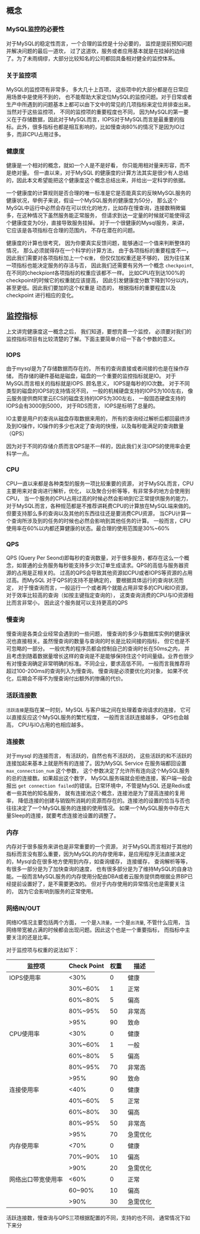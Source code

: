 
## 概念
### MySQL监控的必要性
对于MySQL的稳定性而言，一个合理的监控是十分必要的， 监控是提前预知问题并解决问题的最后一道坎， 过了这道坎，服务或者应用基本就是在挂掉的边缘了。为了未雨绸缪，大部分比较知名的公司都回具备相对健全的监控体系。

### 关于监控项
 MySQL的监控项有非常多， 多大几十上百项， 这些项中的大部分都是在日常应用场景中是使用不到的， 也不能帮助大家定位MySQL的监控问题。对于日常或者生产中所遇到的问题基本上都可以由下文中的常见的几项指标来定位并排查出来。 当然对于这些监控项， 不同的监控项的重要程度也不同， 因为MySQL的第一要义在于存储数据，因此对于MySQL而言，IOPS对于MySQL而言是最重要的指标。此外，很多指标也都是相互影响的，比如慢查询80%的情况下是因为IO过多，而非CPU占用过多。
 
### 健康度
健康是一个相对的概念，就如一个人是不是好看， 你只能用相对量来形容，而不是绝对量。
但一直以来，对于MySQL 的健康度的计算方法其实是很少有人总结的，因此本文希望能把这个健康度这个概念总结出来，并给出一定科学的依据。

一个健康度的计算规则是否合理的唯一标准是它是否能真实的反映MySQL服务的健康状况，举例子来说，假设一个MySQL服务的健康度为50分， 那么这个MySQL中运行中必然会存在可以优化的地方，比如存在慢查询，连接数稍微偏多，在这种情况下虽然服务能正常服务， 但请求到达一定量的时候就可能使得这个健康度变为0分，直接导致服务挂掉。 对于一个很健康的Mysql服务，来讲， 它应该是各项指标在合理的范围内， 不存在潜在的问题。

健康度的计算也很考究， 因为你要真实反馈问题，能够通过一个值来判断整体的情况， 那么必须就得存在一个科学的计算方法， 由于各项指标的重要程度不一， 因此我们需要对各项指标加上一个`权重`， 但仅仅加权重还是不够的， 因为往往某一项指标也能决定服务的存活与否， 因此我们还需要有另外一个概念 `checkpoint`, 在不同的checkpiont各项指标的权重应该都不一样。
比如CPU在到达100%的 checkpoint的时候它的权重就应该提高， 因此引发健康度分数下降到10分以内， 甚至更低。因此我们要加的这个权重是 动态的， 根据指标的重要程度以及checkpoint 进行相应的变化。


## 监控指标
上文讲完健康度这一概念之后， 我们知道，要想完善一个监控， 必须要对我们的监控指标项目有比较清楚的了解。下面主要简单介绍一下各个参数的意义。

### IOPS
由于mysql是为了存储数据而存在的， 所有的查询直接或者间接的也是在操作存储， 而存储的硬件基础是磁盘，磁盘的一个重要的监控指标就是IO。 对于MySQL而言相关的指标就是IOPS. 顾名思义， IOPS是每秒的IO次数。 对于不同类型的磁盘的IOPS的支持情况不同， 一般的机械硬盘支持的IOPS为100左右， 像云服务提供商阿里云ECS的磁盘支持的IOPS为300左右， 一般固态硬盘支持的IOPS会有3000到5000， 对于RDS而言， IOPS是标明了总量的。

IO主要是用户的查询从磁盘存取数据来用的， 所有的查询经过解析后都回最终涉及到IO操作，IO操作的多少也决定了查询的快慢，以及每秒能满足的查询数量（QPS）

因为对于不同的存储介质而言QPS是不一样的，因此我们关注IOPS的使用率会更科学一点。

### CPU
CPU一直以来都是各种类型的服务一项比较重要的资源， 对于MySQL而言，CPU主要用来对查询进行解析，优化， 以及聚合分析等等，有非常多的地方会使用到CPU， 当一个服务的CPU占用过高的时候必然会影响到它正常提供服务的能力， 对于MySQL而言，各种规范都是不推荐讲耗费CPU的计算放在MySQL端来做的。但要支持那么多的查询以及其他的东西往往还是要消费CPU资源， 当CPU计算一个查询所涉及到的任务的时候也必然会影响到其他任务的计算。 一般而言，CPU使用率在60%以内都还算健康的状态。最合理的使用范围是30%~60%

### QPS
QPS (Query Per Seond)即每秒的查询数量，对于很多服务，都存在这么一个概念，如普通的业务服务每秒能支持多少次订单生成请求。QPS的高低与服务器资源的占用是正相关的。
过高的QPS会导致其他资源如CPU或者IOPS等资源的占用过高。而MySQL 对于QPS的支持不是确定的， 要根据具体运行的查询状况而定， 对于慢查询而言，一般运行一个或者两个就能占用非常多的CPU和IO资源， 对于效率比较高的查询（如按主键指定查询的）， 这类查询消费的CPU与IO资源相比而言非常小， 因此这个服务就可以支持更高的QPS

### 慢查询
慢查询是各类企业经常会遇到的一些问题， 慢查询的多少与数据库实例的健康状况也直接相关。虽然慢查询的数量与查询的时长是比较间接的指标， 但它也是不可忽略的一部分。
一般优秀的程序员都会控制自己的查询时长在50ms之内， 并且考虑到随着数据量增长这样的查询是不是能够保持住这个时间量级。业界也很少有对慢查询确定非常明确的标准。不同企业，要求高低不同， 一般而言我推荐将超过100-200ms的查询列入为慢查询。 慢查询是必须要优化的对象， 如果不优化，后期会不得不为慢查询付出额外的惨痛的代价。

### 活跃连接数
`活跃连接`是指在某一时刻，MySQL 与客户端之间在处理着查询请求的连接， 它可以直接反应这个MySQL服务的繁忙程度， 一般而言活跃连接越多， QPS也会越高， CPU与IO占用的也相应越多。

### 连接数
对于mysql 的连接而言， 有活跃的，自然也有不活跃的， 这些活跃的和不活跃的连接加起来基本上就是所有的连接了。因为MySQL Service 在服务端都回设置 `max_connection_num` 这个参数，
这个参数决定了允许所有连向这个MySQL服务的总的连接数。如果超出这个数字， MySQL服务端就会拒绝连接，客户端一般会报出 `get connection failed`的错误。日常环境中，不管是MySQL 还是Redis或者一些其他的知名服务， 就有连接池这个概念，连接池是为了提高连接的复用率， 降低连接的创建与销毁所消耗的资源而存在的。连接池的设置的恰当与否也往往决定了一个MySQL服务的连接的使用情况。 如果一个MySQL服务中存在大量Sleep的连接，就要考虑连接池设置的调整了。

### 内存
内存对于很多服务来讲也是非常重要的一个资源， 对于MySQL而言相对于其他的指标而言没有那么重要，因为MySQL的内存使用率，是应用程序无法直接决定的，Mysql会在很多地方使用到内存，如查询缓存， 连接缓存， 查询解析等等， 有很多一部分是为了加快查询的速度， 也有很多部分是为了维持MySQL的自身功能。一般而言MySQL服务的内存使用分配由DBA或者云服务提供商根据业界BP已经提前设置好了，是不需要更改的。 但对于内存使用的异常情况也是需要关注的， 因为它会影响到服务的正常使用。

### 网络IN/OUT 
网络IO情况主要包括两个方面， 一个是`入流量`，一个是`出流量`, 不管什么应用， 当网络带宽被占满的时候都会出现问题。因此这个也是一个重要指标， 而指标中主要关注的还是比率。


对于监控项与权重的说法如下：

| 监控项       | Check Point | 权重 | 描述   |
|-----------|-------------|----|------|
| IOPS使用率   | <30%        | 0  | 健康   |
|           | 30%~60%     | 1  | 正常   |
|           | 60%~80%     | 5  | 偏高   |
|           | 80%~95%     | 50 | 非常高  |
|           | >95%        | 90 | 致命   |
| CPU使用率    | <30%        | 0  | 健康   |
|           | 30%~60%     | 1  | 一般   |
|           | 60%~80%     | 5  | 偏高   |
|           | 80%~95%     | 70 | 非常高  |
|           | >95%        | 90 | 致命   |
| 连接使用率     | <40%        | 0  | 健康   |
|           | 40%~60%     | 5  | 正常   |
|           | 60%~80%     | 30 | 偏高   |
|           | 80%~95%     | 50 | 非常高  |
|           | >95%        | 70 | 急需优化 |
| 内存使用率     | <70%        | 0  | 健康   |
|           | 70%~90%     | 10 | 偏高   |
|           | >90%        | 20 | 急需优化  |
| 网络出口带宽使用率 | <60%        | 0  | 正常   |
|           | 60~90%      | 10 | 偏高   |
|           | >90%        | 30 | 急需优化  |


活跃连接数，慢查询与QPS三项根据配置的不同，支持的也不同， 通常情况下如下来分

